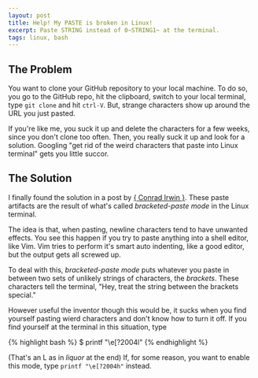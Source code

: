```yaml
---
layout: post
title: Help! My PASTE is broken in Linux!
excerpt: Paste STRING instead of 0~STRING1~ at the terminal.
tags: linux, bash
---
```


## The Problem

You want to clone your GitHub repository to your local machine.  To do so, you go to the GitHub repo, hit the clipboard, switch to your local terminal, type `git clone` and hit `ctrl-V`.  But, strange characters show up around the URL you just pasted.

If you're like me, you suck it up and delete the characters for a few weeks, since you don't clone too often.  Then, you really suck it up and look for a solution.  Googling "get rid of the weird characters that paste into Linux terminal" gets you little succor.

## The Solution

I finally found the solution in a post by [{ Conrad Irwin }](https://cirw.in/blog/bracketed-paste).  These paste artifacts are the result of what's called _bracketed-paste mode_ in the Linux terminal.

The idea is that, when pasting, newline characters tend to have unwanted effects.  You see this happen if you try to paste anything into a shell editor, like Vim.  Vim tries to perform it's smart auto indenting, like a good editor, but the output gets all screwed up.

To deal with this, _bracketed-paste mode_ puts whatever you paste in between two sets of unlikely strings of characters, the *brackets*.  These characters tell the terminal, "Hey, treat the string between the brackets special."

However useful the inventor though this would be, it sucks when you find yourself pasting wierd characters and don't know how to turn it off.  If you find yourself at the terminal in this situation, type

{% highlight bash %}
$ printf "\e[?2004l"
{% endhighlight %}

(That's an L as in _liquor_ at the end)  If, for some reason, you want to enable this mode, type `printf "\e[?2004h"` instead.
